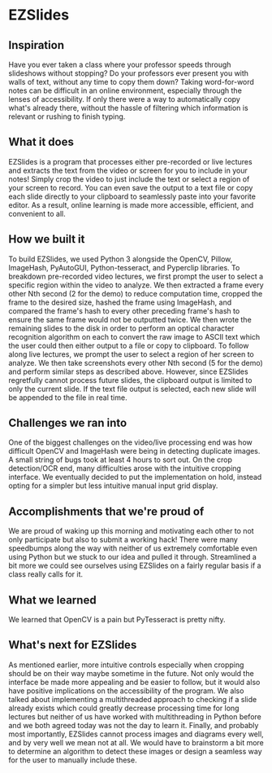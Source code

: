 # EZSlides

## Inspiration
Have you ever taken a class where your professor speeds through slideshows without stopping? Do your professors ever present you with walls of text, without any time to copy them down? Taking word-for-word notes can be difficult in an online environment, especially through the lenses of accessibility. If only there were a way to automatically copy what's already there, without the hassle of filtering which information is relevant or rushing to finish typing.

## What it does
EZSlides is a program that processes either pre-recorded or live lectures and extracts the text from the video or screen for you to include in your notes! Simply crop the video to just include the text or select a region of your screen to record. You can even save the output to a text file or copy each slide directly to your clipboard to seamlessly paste into your favorite editor. As a result, online learning is made more accessible, efficient, and convenient to all.

## How we built it
To build EZSlides, we used Python 3 alongside the OpenCV, Pillow, ImageHash, PyAutoGUI, Python-tesseract, and Pyperclip libraries.
To breakdown pre-recorded video lectures, we first prompt the user to select a specific region within the video to analyze. We then extracted a frame every other Nth second (2 for the demo) to reduce computation time, cropped the frame to the desired size, hashed the frame using ImageHash, and compared the frame's hash to every other preceding frame's hash to ensure the same frame would not be outputted twice. We then wrote the remaining slides to the disk in order to perform an optical character recognition algorithm on each to convert the raw image to ASCII text which the user could then either output to a file or copy to clipboard.
To follow along live lectures, we prompt the user to select a region of her screen to analyze. We then take screenshots every other Nth second (5 for the demo) and perform similar steps as described above. However, since EZSlides regretfully cannot process future slides, the clipboard output is limited to only the current slide. If the text file output is selected, each new slide will be appended to the file in real time.

## Challenges we ran into
One of the biggest challenges on the video/live processing end was how difficult OpenCV and ImageHash were being in detecting duplicate images. A small string of bugs took at least 4 hours to sort out.
On the crop detection/OCR end, many difficulties arose with the intuitive cropping interface. We eventually decided to put the implementation on hold, instead opting for a simpler but less intuitive manual input grid display.

## Accomplishments that we're proud of
We are proud of waking up this morning and motivating each other to not only participate but also to submit a working hack! There were many speedbumps along the way with neither of us extremely comfortable even using Python but we stuck to our idea and pulled it through. Streamlined a bit more we could see ourselves using EZSlides on a fairly regular basis if a class really calls for it. 

## What we learned
We learned that OpenCV is a pain but PyTesseract is pretty nifty. 

## What's next for EZSlides
As mentioned earlier, more intuitive controls especially when cropping should be on their way maybe sometime in the future. Not only would the interface be made more appealing and be easier to follow, but it would also have positive implications on the accessibility of the program. We also talked about implementing a multithreaded approach to checking if a slide already exists which could greatly decrease processing time for long lectures but neither of us have worked with multithreading in Python before and we both agreed today was not the day to learn it. Finally, and probably most importantly, EZSlides cannot process images and diagrams every well, and by very well we mean not at all. We would have to brainstorm a bit more to determine an algorithm to detect these images or design a seamless way for the user to manually include these.